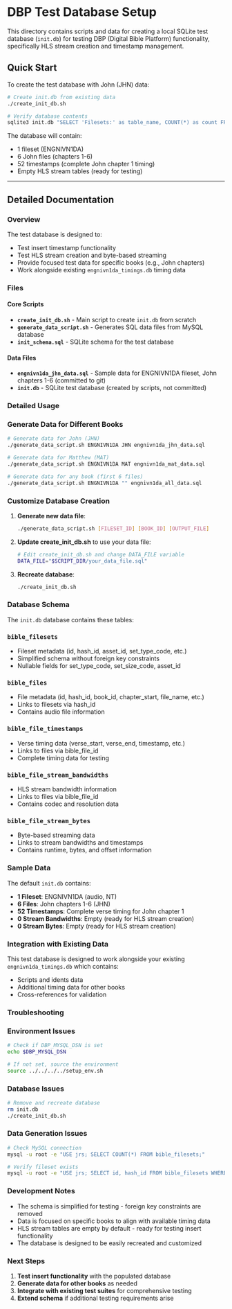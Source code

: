 # DBP Test Database Setup

This directory contains scripts and data for creating a local SQLite test database (`init.db`) for testing DBP (Digital Bible Platform) functionality, specifically HLS stream creation and timestamp management.

## Quick Start

To create the test database with John (JHN) data:

```bash
# Create init.db from existing data
./create_init_db.sh

# Verify database contents
sqlite3 init.db "SELECT 'Filesets:' as table_name, COUNT(*) as count FROM bible_filesets UNION ALL SELECT 'Files:', COUNT(*) FROM bible_files UNION ALL SELECT 'Timestamps:', COUNT(*) FROM bible_file_timestamps;"
```

The database will contain:
- 1 fileset (ENGNIVN1DA)
- 6 John files (chapters 1-6) 
- 52 timestamps (complete John chapter 1 timing)
- Empty HLS stream tables (ready for testing)

---

## Detailed Documentation

### Overview

The test database is designed to:
- Test insert timestamp functionality
- Test HLS stream creation and byte-based streaming
- Provide focused test data for specific books (e.g., John chapters)
- Work alongside existing `engnivn1da_timings.db` timing data

### Files

#### Core Scripts
- **`create_init_db.sh`** - Main script to create `init.db` from scratch
- **`generate_data_script.sh`** - Generates SQL data files from MySQL database
- **`init_schema.sql`** - SQLite schema for the test database

#### Data Files
- **`engnivn1da_jhn_data.sql`** - Sample data for ENGNIVN1DA fileset, John chapters 1-6 (committed to git)
- **`init.db`** - SQLite test database (created by scripts, not committed)

### Detailed Usage

### Generate Data for Different Books

```bash
# Generate data for John (JHN)
./generate_data_script.sh ENGNIVN1DA JHN engnivn1da_jhn_data.sql

# Generate data for Matthew (MAT)
./generate_data_script.sh ENGNIVN1DA MAT engnivn1da_mat_data.sql

# Generate data for any book (first 6 files)
./generate_data_script.sh ENGNIVN1DA "" engnivn1da_all_data.sql
```

### Customize Database Creation

1. **Generate new data file**:
   ```bash
   ./generate_data_script.sh [FILESET_ID] [BOOK_ID] [OUTPUT_FILE]
   ```

2. **Update create_init_db.sh** to use your data file:
   ```bash
   # Edit create_init_db.sh and change DATA_FILE variable
   DATA_FILE="$SCRIPT_DIR/your_data_file.sql"
   ```

3. **Recreate database**:
   ```bash
   ./create_init_db.sh
   ```

### Database Schema

The `init.db` database contains these tables:

### `bible_filesets`
- Fileset metadata (id, hash_id, asset_id, set_type_code, etc.)
- Simplified schema without foreign key constraints
- Nullable fields for set_type_code, set_size_code, asset_id

### `bible_files`
- File metadata (id, hash_id, book_id, chapter_start, file_name, etc.)
- Links to filesets via hash_id
- Contains audio file information

### `bible_file_timestamps`
- Verse timing data (verse_start, verse_end, timestamp, etc.)
- Links to files via bible_file_id
- Complete timing data for testing

### `bible_file_stream_bandwidths`
- HLS stream bandwidth information
- Links to files via bible_file_id
- Contains codec and resolution data

### `bible_file_stream_bytes`
- Byte-based streaming data
- Links to stream bandwidths and timestamps
- Contains runtime, bytes, and offset information

### Sample Data

The default `init.db` contains:

- **1 Fileset**: ENGNIVN1DA (audio, NT)
- **6 Files**: John chapters 1-6 (JHN)
- **52 Timestamps**: Complete verse timing for John chapter 1
- **0 Stream Bandwidths**: Empty (ready for HLS stream creation)
- **0 Stream Bytes**: Empty (ready for HLS stream creation)

### Integration with Existing Data

This test database is designed to work alongside your existing `engnivn1da_timings.db` which contains:
- Scripts and idents data
- Additional timing data for other books
- Cross-references for validation

### Troubleshooting

### Environment Issues
```bash
# Check if DBP_MYSQL_DSN is set
echo $DBP_MYSQL_DSN

# If not set, source the environment
source ../../../../setup_env.sh
```

### Database Issues
```bash
# Remove and recreate database
rm init.db
./create_init_db.sh
```

### Data Generation Issues
```bash
# Check MySQL connection
mysql -u root -e "USE jrs; SELECT COUNT(*) FROM bible_filesets;"

# Verify fileset exists
mysql -u root -e "USE jrs; SELECT id, hash_id FROM bible_filesets WHERE id = 'ENGNIVN1DA';"
```

### Development Notes

- The schema is simplified for testing - foreign key constraints are removed
- Data is focused on specific books to align with available timing data
- HLS stream tables are empty by default - ready for testing insert functionality
- The database is designed to be easily recreated and customized

### Next Steps

1. **Test insert functionality** with the populated database
2. **Generate data for other books** as needed
3. **Integrate with existing test suites** for comprehensive testing
4. **Extend schema** if additional testing requirements arise

